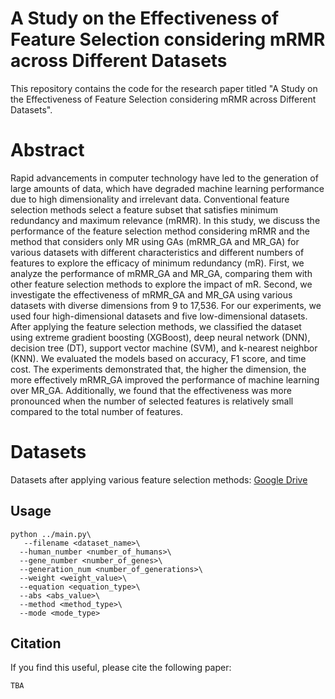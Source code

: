 # A Study on the Effectiveness of Feature Selection considering mRMR across Different Datasets

This repository contains the code for the research paper titled "A Study on the Effectiveness of Feature Selection considering mRMR across Different Datasets".

# Abstract
Rapid advancements in computer technology have led to the generation of large amounts of data, which have degraded machine learning performance due to high dimensionality and irrelevant data. Conventional feature selection methods select a feature subset that satisfies minimum redundancy and maximum relevance (mRMR). In this study, we discuss the performance of the feature selection method considering mRMR and the method that considers only MR using GAs (mRMR_GA and MR_GA) for various datasets with different characteristics and different numbers of features to explore the efficacy of minimum redundancy (mR). First, we analyze the performance of mRMR_GA and MR_GA, comparing them with other feature selection methods to explore the impact of mR. Second, we investigate the effectiveness of mRMR_GA and MR_GA using various datasets with diverse dimensions from 9 to 17,536. For our experiments, we used four high-dimensional datasets and five low-dimensional datasets. After applying the feature selection methods, we classified the dataset using extreme gradient boosting (XGBoost), deep neural network (DNN), decision tree (DT), support vector machine (SVM), and k-nearest neighbor (KNN). We evaluated the models based on accuracy, F1 score, and time cost. The experiments demonstrated that, the higher the dimension, the more effectively mRMR_GA improved the performance of machine learning over MR_GA. Additionally, we found that the effectiveness was more pronounced when the number of selected features is relatively small compared to the total number of features.


# Datasets
Datasets after applying various feature selection methods: [Google Drive](https://drive.google.com/drive/folders/11mj-tb_E3LN0hfbmwqyOnHv03AxCxnCN?usp=drive_link)


## Usage 
```
python ../main.py\
   --filename <dataset_name>\
  --human_number <number_of_humans>\
  --gene_number <number_of_genes>\
  --generation_num <number_of_generations>\
  --weight <weight_value>\
  --equation <equation_type>\
  --abs <abs_value>\
  --method <method_type>\
  --mode <mode_type>
```



## Citation
If you find this useful, please cite the following paper:
```
TBA
```
